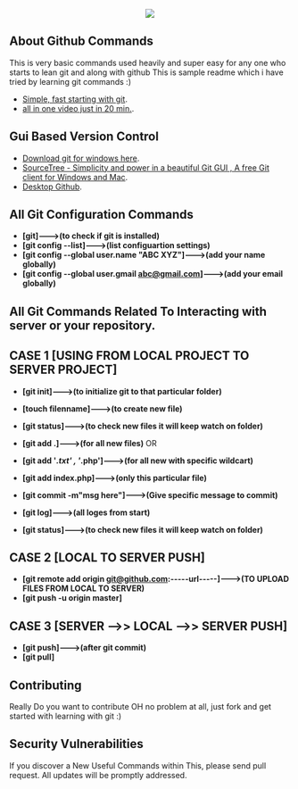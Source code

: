 <p align="center"><img src="https://desktop.github.com/images/github-desktop-screenshot-windows.png"></p>


## About Github Commands 

This is very basic commands used heavily and super easy for any one who starts to lean git and along with github
This is sample readme which i have tried by learning git commands :)

- [Simple, fast starting with git](https://www.youtube.com/playlist?list=PLwAKR305CRO-fenwcN2-IC0rgaB6vaJgD).
- [all in one video just in 20 min.](https://www.youtube.com/watch?v=0fKg7e37bQE).

## Gui Based Version Control

- [Download git for windows here](git-for-windows.github.io).
- [SourceTree - Simplicity and power in a beautiful Git GUI , A free Git client for Windows and Mac](https://www.sourcetreeapp.com/).
- [Desktop Github](https://desktop.github.com).

## All Git Configuration Commands
- **[git]--->(to check if git is installed)**
- **[git config --list]--->(list configuartion settings)**
- **[git config --global user.name "ABC XYZ"]--->(add your name globally)**
- **[git config --global user.gmail abc@gmail.com]--->(add your email globally)**

## All Git Commands Related To Interacting with server or your repository.

## CASE 1 [USING FROM LOCAL PROJECT TO SERVER PROJECT]
- **[git init]--->(to initialize git to that particular folder)**
- **[touch filenname]--->(to create new file)**
- **[git status]--->(to check new files it will keep watch on folder)**

- **[git add .]--->(for all new files)**
	OR
- **[git add '*.txt' , '*.php']--->(for all new with specific wildcart)**
- **[git add index.php]--->(only this particular file)**

- **[git commit -m"msg here"]--->(Give specific message to commit)**
- **[git log]--->(all loges from start)**
- **[git status]--->(to check new files it will keep watch on folder)**

## CASE 2 [LOCAL TO SERVER PUSH]
- **[git remote add origin git@github.com:-----url-----]--->(TO UPLOAD FILES FROM LOCAL TO SERVER)**
- **[git push -u origin master]**


## CASE 3 [SERVER -->> LOCAL -->> SERVER PUSH]
- **[git push]--->(after git commit)**
- **[git pull]**

## Contributing

Really Do you want to contribute OH no problem at all, just fork and get started with learning with git :)

## Security Vulnerabilities

If you discover a New Useful Commands within This, please send pull request. All updates will be promptly addressed.

